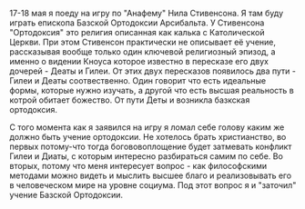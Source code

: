 17-18 мая я поеду на игру по "Анафему" Нила Стивенсона. Я там буду играть епископа Базской Ортодоксии Арсибальта. У Стивенсона "Ортодоксия" это религия описанная как калька с Католической Церкви. При этом Стивенсон практически не описывает её учение, рассказывая вообще только один ключевой религиозный эпизод, а именно о видении Кноуса которое известно в пересказе его двух дочерей - Деаты и Гилеи. От этих двух пересказов появилось два пути - Гилеи и Деаты соотвественно. Один говорит что есть идеальные формы, которые нужно изучать, а другой что есть высшая реальность в котрой обитает божество. От пути Деты и возникла базкская ортодоксия. 

С того момента как я заявился на игру я ломал себе голову каким же должно быть учение ортодоксии. Не хотелось брать христианство, во первых потому-что тогда богововоплощение будет затмевать конфликт Гилеи и Диаты, с которым интересно разбираться самим по себе. Во вторых, потому что меня интересует вопрос - как философскими методами можно видеть и мыслить высшее благо и реализовывать его в человеческом мире на уровне социума. Под этот вопрос я и "заточил" учение Базской Ортодоксии.